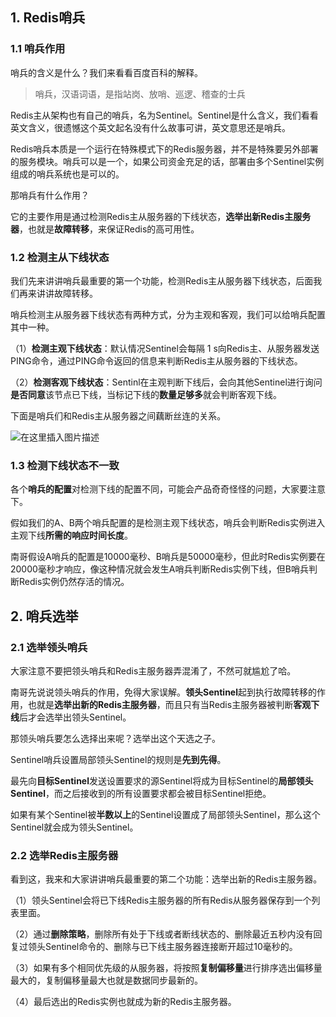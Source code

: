 ## 1. Redis哨兵

### 1.1 哨兵作用

哨兵的含义是什么？我们来看看百度百科的解释。

> 哨兵，汉语词语，是指站岗、放哨、巡逻、稽查的士兵

Redis主从架构也有自己的哨兵，名为Sentinel。Sentinel是什么含义，我们看看英文含义，很遗憾这个英文起名没有什么故事可讲，英文意思还是哨兵。

Redis哨兵本质是一个运行在特殊模式下的Redis服务器，并不是特殊要另外部署的服务模块。哨兵可以是一个，如果公司资金充足的话，部署由多个Sentinel实例组成的哨兵系统也是可以的。

那哨兵有什么作用？

它的主要作用是通过检测Redis主从服务器的下线状态，**选举出新Redis主服务器**，也就是**故障转移**，来保证Redis的高可用性。

### 1.2 检测主从下线状态

我们先来讲讲哨兵最重要的第一个功能，检测Redis主从服务器下线状态，后面我们再来讲讲故障转移。

哨兵检测主从服务器下线状态有两种方式，分为主观和客观，我们可以给哨兵配置其中一种。

（1）**检测主观下线状态**：默认情况Sentinel会每隔 1 s向Redis主、从服务器发送PING命令，通过PING命令返回的信息来判断Redis主从服务器的下线状态。

（2）**检测客观下线状态**：Sentinl在主观判断下线后，会向其他Sentinel进行询问**是否同意**该节点已下线，当标记下线的**数量足够多**就会判断客观下线。

下面是哨兵们和Redis主从服务器之间藕断丝连的关系。

![在这里插入图片描述](https://i-blog.csdnimg.cn/direct/41279bc71813415bb35dd0f59a3c5d9e.png#pic_center)

### 1.3 检测下线状态不一致

各个**哨兵的配置**对检测下线的配置不同，可能会产品奇奇怪怪的问题，大家要注意下。

假如我们的A、B两个哨兵配置的是检测主观下线状态，哨兵会判断Redis实例进入主观下线**所需的响应时间长度**。

南哥假设A哨兵的配置是10000毫秒、B哨兵是50000毫秒，但此时Redis实例要在20000毫秒才响应，像这种情况就会发生A哨兵判断Redis实例下线，但B哨兵判断Redis实例仍然存活的情况。

## 2. 哨兵选举

### 2.1 选举领头哨兵

大家注意不要把领头哨兵和Redis主服务器弄混淆了，不然可就尴尬了哈。

南哥先说说领头哨兵的作用，免得大家误解。**领头Sentinel**起到执行故障转移的作用，也就是**选举出新的Redis主服务器**，而且只有当Redis主服务器被判断**客观下线**后才会选举出领头Sentinel。

那领头哨兵要怎么选择出来呢？选举出这个天选之子。

Sentinel哨兵设置局部领头Sentinel的规则是**先到先得**。

最先向**目标Sentinel**发送设置要求的源Sentinel将成为目标Sentinel的**局部领头Sentinel**，而之后接收到的所有设置要求都会被目标Sentinel拒绝。

如果有某个Sentinel被**半数以上**的Sentinel设置成了局部领头Sentinel，那么这个Sentinel就会成为领头Sentinel。

### 2.2  选举Redis主服务器

看到这，我来和大家讲讲哨兵最重要的第二个功能：选举出新的Redis主服务器。

（1）领头Sentinel会将已下线Redis主服务器的所有Redis从服务器保存到一个列表里面。

（2）通过**删除策略**，删除所有处于下线或者断线状态的、删除最近五秒内没有回复过领头Sentinel命令的、删除与已下线主服务器连接断开超过10毫秒的。

（3）如果有多个相同优先级的从服务器，将按照**复制偏移量**进行排序选出偏移量最大的，复制偏移量最大也就是数据同步最新的。

（4）最后选出的Redis实例也就成为新的Redis主服务器。